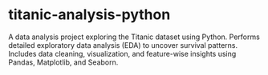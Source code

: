# titanic-analysis-python
A data analysis project exploring the Titanic dataset using Python. Performs detailed exploratory data analysis (EDA) to uncover survival patterns. Includes data cleaning, visualization, and feature-wise insights using Pandas, Matplotlib, and Seaborn.
